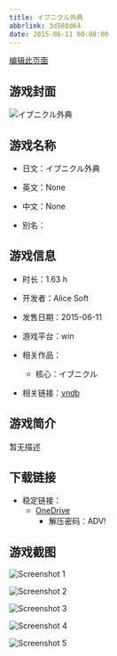 ```yaml
---
title: イブニクル外典
abbrlink: 3d588d64
date: 2015-06-11 00:00:00
---
```

[编辑此页面](https://github.com/ACG-3/ADV3-source/blob/main/source/_posts/games/%E3%82%A4%E3%83%96%E3%83%8B%E3%82%AF%E3%83%AB%E5%A4%96%E5%85%B8.md)

## 游戏封面

![イブニクル外典](https://pan.timero.xyz/d/onedrive/img_lib_001/%E3%82%A4%E3%83%96%E3%83%8B%E3%82%AF%E3%83%AB%E5%A4%96%E5%85%B8_cover.avif)


## 游戏名称

- 日文：イブニクル外典
- 英文：None
- 中文：None

- 别名：


## 游戏信息

- 时长：1.63 h
- 开发者：Alice Soft
- 发售日期：2015-06-11
- 游戏平台：win
- 相关作品：
   - 核心：イブニクル

- 相关链接：[vndb](https://vndb.org/v20540)


## 游戏简介

暂无描述


## 下载链接

- 稳定链接：
    - [OneDrive](https://pan.timero.xyz/onedrive/adv_lib_001/%E3%82%A4%E3%83%96%E3%83%8B%E3%82%AF%E3%83%AB%E5%A4%96%E5%85%B8)
        - 解压密码：ADV!



## 游戏截图


![Screenshot 1](https://pan.timero.xyz/d/onedrive/img_lib_001/%E3%82%A4%E3%83%96%E3%83%8B%E3%82%AF%E3%83%AB%E5%A4%96%E5%85%B8_Screenshot_1.avif)

![Screenshot 2](https://pan.timero.xyz/d/onedrive/img_lib_001/%E3%82%A4%E3%83%96%E3%83%8B%E3%82%AF%E3%83%AB%E5%A4%96%E5%85%B8_Screenshot_2.avif)

![Screenshot 3](https://pan.timero.xyz/d/onedrive/img_lib_001/%E3%82%A4%E3%83%96%E3%83%8B%E3%82%AF%E3%83%AB%E5%A4%96%E5%85%B8_Screenshot_3.avif)

![Screenshot 4](https://pan.timero.xyz/d/onedrive/img_lib_001/%E3%82%A4%E3%83%96%E3%83%8B%E3%82%AF%E3%83%AB%E5%A4%96%E5%85%B8_Screenshot_4.avif)

![Screenshot 5](https://pan.timero.xyz/d/onedrive/img_lib_001/%E3%82%A4%E3%83%96%E3%83%8B%E3%82%AF%E3%83%AB%E5%A4%96%E5%85%B8_Screenshot_5.avif)

